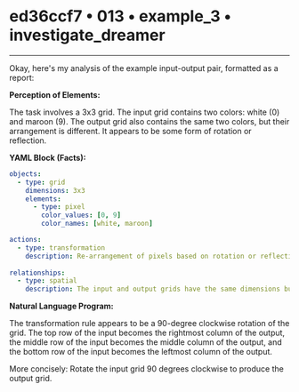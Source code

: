 # ed36ccf7 • 013 • example_3 • investigate_dreamer

---
Okay, here's my analysis of the example input-output pair, formatted as a report:

**Perception of Elements:**

The task involves a 3x3 grid. The input grid contains two colors: white (0) and maroon (9). The output grid also contains the same two colors, but their arrangement is different. It appears to be some form of rotation or reflection.

**YAML Block (Facts):**



```yaml
objects:
  - type: grid
    dimensions: 3x3
    elements:
      - type: pixel
        color_values: [0, 9]
        color_names: [white, maroon]

actions:
  - type: transformation
    description: Re-arrangement of pixels based on rotation or reflection
    
relationships:
  - type: spatial
    description: The input and output grids have the same dimensions but different spatial arrangements of color.

```



**Natural Language Program:**

The transformation rule appears to be a 90-degree clockwise rotation of the grid. The top row of the input becomes the rightmost column of the output, the middle row of the input becomes the middle column of the output, and the bottom row of the input becomes the leftmost column of the output.

More concisely: Rotate the input grid 90 degrees clockwise to produce the output grid.

